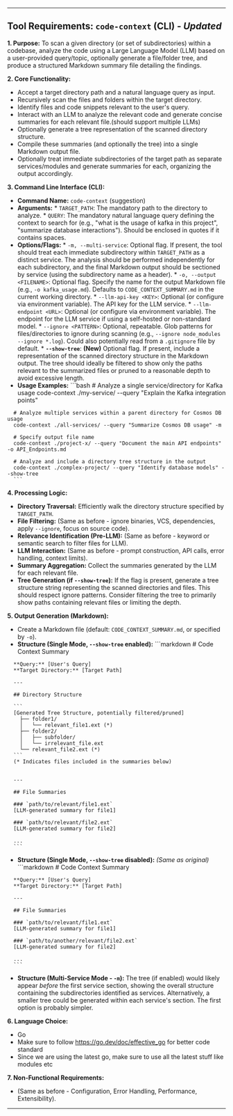 
---

## Tool Requirements: `code-context` (CLI) - *Updated*

**1. Purpose:**
To scan a given directory (or set of subdirectories) within a codebase, analyze the code using a Large Language Model (LLM) based on a user-provided query/topic, optionally generate a file/folder tree, and produce a structured Markdown summary file detailing the findings.

**2. Core Functionality:**
   *   Accept a target directory path and a natural language query as input.
   *   Recursively scan the files and folders within the target directory.
   *   Identify files and code snippets relevant to the user's query.
   *   Interact with an LLM to analyze the relevant code and generate concise summaries for each relevant file.(should support multiple LLMs)
   *   Optionally generate a tree representation of the scanned directory structure.
   *   Compile these summaries (and optionally the tree) into a single Markdown output file.
   *   Optionally treat immediate subdirectories of the target path as separate services/modules and generate summaries for each, organizing the output accordingly.

**3. Command Line Interface (CLI):**
   *   **Command Name:** `code-context` (suggestion)
   *   **Arguments:**
      *   `TARGET_PATH`: The mandatory path to the directory to analyze.
      *   `QUERY`: The mandatory natural language query defining the context to search for (e.g., "what is the usage of kafka in this project", "summarize database interactions"). Should be enclosed in quotes if it contains spaces.
   *   **Options/Flags:**
      *   `-m, --multi-service`: Optional flag. If present, the tool should treat each immediate subdirectory within `TARGET_PATH` as a distinct service. The analysis should be performed independently for each subdirectory, and the final Markdown output should be sectioned by service (using the subdirectory name as a header).
      *   `-o, --output <FILENAME>`: Optional flag. Specify the name for the output Markdown file (e.g., `-o kafka_usage.md`). Defaults to `CODE_CONTEXT_SUMMARY.md` in the current working directory.
      *   `--llm-api-key <KEY>`: Optional (or configure via environment variable). The API key for the LLM service.
      *   `--llm-endpoint <URL>`: Optional (or configure via environment variable). The endpoint for the LLM service if using a self-hosted or non-standard model.
      *   `--ignore <PATTERN>`: Optional, repeatable. Glob patterns for files/directories to ignore during scanning (e.g., `--ignore node_modules --ignore *.log`). Could also potentially read from a `.gitignore` file by default.
      *   **`--show-tree`**: **(New)** Optional flag. If present, include a representation of the scanned directory structure in the Markdown output. The tree should ideally be filtered to show only the paths relevant to the summarized files or pruned to a reasonable depth to avoid excessive length.
   *   **Usage Examples:**
      ```bash
      # Analyze a single service/directory for Kafka usage
      code-context ./my-service/ --query "Explain the Kafka integration points"

      # Analyze multiple services within a parent directory for Cosmos DB usage
      code-context ./all-services/ --query "Summarize Cosmos DB usage" -m

      # Specify output file name
      code-context ./project-x/ --query "Document the main API endpoints" -o API_Endpoints.md

      # Analyze and include a directory tree structure in the output
      code-context ./complex-project/ --query "Identify database models" --show-tree
      ```

**4. Processing Logic:**
   *   **Directory Traversal:** Efficiently walk the directory structure specified by `TARGET_PATH`.
   *   **File Filtering:** (Same as before - ignore binaries, VCS, dependencies, apply `--ignore`, focus on source code).
   *   **Relevance Identification (Pre-LLM):** (Same as before - keyword or semantic search to filter files for LLM).
   *   **LLM Interaction:** (Same as before - prompt construction, API calls, error handling, context limits).
   *   **Summary Aggregation:** Collect the summaries generated by the LLM for each relevant file.
   *   **Tree Generation (if `--show-tree`):** If the flag is present, generate a tree structure string representing the scanned directories and files. This should respect ignore patterns. Consider filtering the tree to primarily show paths containing relevant files or limiting the depth.

**5. Output Generation (Markdown):**
   *   Create a Markdown file (default: `CODE_CONTEXT_SUMMARY.md`, or specified by `-o`).
   *   **Structure (Single Mode, `--show-tree` enabled):**
      ```markdown
      # Code Context Summary

      **Query:** [User's Query]
      **Target Directory:** [Target Path]

      ---

      ## Directory Structure

      ```
      [Generated Tree Structure, potentially filtered/pruned]
        ├── folder1/
        │   └── relevant_file1.ext (*)
        ├── folder2/
        │   ├── subfolder/
        │   └── irrelevant_file.ext
        └── relevant_file2.ext (*)
      ```
      (* Indicates files included in the summaries below)


      ---

      ## File Summaries

      ### `path/to/relevant/file1.ext`
      [LLM-generated summary for file1]

      ### `path/to/relevant/file2.ext`
      [LLM-generated summary for file2]

      ...
      ```
   *   **Structure (Single Mode, `--show-tree` disabled):** *(Same as original)*
      ```markdown
      # Code Context Summary

      **Query:** [User's Query]
      **Target Directory:** [Target Path]

      ---

      ## File Summaries

      ### `path/to/relevant/file1.ext`
      [LLM-generated summary for file1]

      ### `path/to/another/relevant/file2.ext`
      [LLM-generated summary for file2]

      ...
      ```
   *   **Structure (Multi-Service Mode - `-m`):** The tree (if enabled) would likely appear *before* the first service section, showing the overall structure containing the subdirectories identified as services. Alternatively, a smaller tree could be generated within each service's section. The first option is probably simpler.

**6. Language Choice:**
   *   Go
   * Make sure to follow https://go.dev/doc/effective_go for better code standard 
   * Since we are using the latest go, make sure to use all the latest stuff like modules etc

**7. Non-Functional Requirements:**
   *   (Same as before - Configuration, Error Handling, Performance, Extensibility).

---

